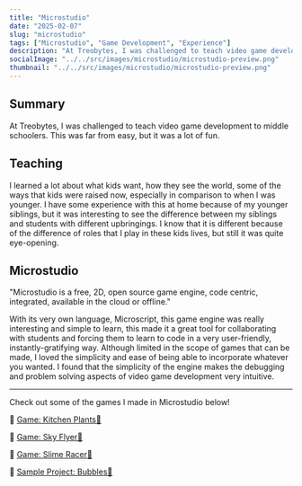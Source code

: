 ```yaml
---
title: "Microstudio"
date: "2025-02-07"
slug: "microstudio"
tags: ["Microstudio", "Game Development", "Experience"]
description: "At Treobytes, I was challenged to teach video game development. Here's what I learned."
socialImage: "../../src/images/microstudio/microstudio-preview.png"
thumbnail: "../../src/images/microstudio/microstudio-preview.png"
---
```


## Summary

At Treobytes, I was challenged to teach video game development to middle schoolers. This was far from easy, but it was a lot of fun.

## Teaching

I learned a lot about what kids want, how they see the world, some of the ways that kids were raised now, especially in comparison to when I was younger. I have some experience with this at home because of my younger siblings, but it was interesting to see the difference between my siblings and students with different upbringings. I know that it is different because of the difference of roles that I play in these kids lives, but still it was quite eye-opening.

## Microstudio

"Microstudio is a free, 2D, open source game engine, code centric, integrated, available in the cloud or offline." 

With its very own language, Microscript, this game engine was really interesting and simple to learn, this made it a great tool for collaborating with students and forcing them to learn to code in a very user-friendly, instantly-gratifying way. Although limited in the scope of games that can be made, I loved the simplicity and ease of being able to incorporate whatever you wanted. I found that the simplicity of the engine makes the debugging and problem solving aspects of video game development very intuitive. 

--- 
Check out some of the games I made in Microstudio below! 


🔗 [Game: Kitchen Plants🌷](https://microstudio.dev/i/FacilitatorGio/kitchenplants/)

🔗 [Game: Sky Flyer🐤](https://microstudio.dev/i/FacilitatorGio/sky_flyer_v3/)

🔗 [Game: Slime Racer🐜](https://microstudio.dev/i/FacilitatorGio/slime_racer/)

🔗 [Sample Project: Bubbles🫧](https://microstudio.dev/i/FacilitatorGio/bubbles/)
